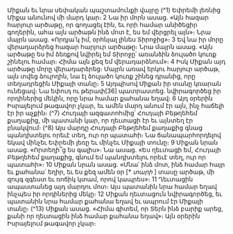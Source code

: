 
Միքան եւ նրա սեփական պաշտամունքի վայրը
(^1) Եփրեմի լեռնից Միքա անունով մի մարդ կար։ 2 Նա իր մորն ասաց. «Այն հազար հարյուր արծաթը, որ գողացել էին,
եւ որի համար անիծեցիր գողերին, ահա այն արծաթն ինձ մոտ է, ես եմ վերցրել այն»։ Նրա մայրն ասաց. «Որդյա՛կ իմ,
օրհնյալ լինես Տիրոջից»։ 3 Եվ նա իր մորը վերադարձրեց հազար հարյուր արծաթը։ Նրա մայրն ասաց. «Այն արծաթը ես
իմ ձեռքով նվիրել եմ Տիրոջը՝ առանձին ձուլածո կուռք շինելու համար։ Հիմա այն քեզ եմ վերադարձնում»։ 4 Իսկ Միքան
այդ արծաթը մորը վերադարձրեց։ Մայրն առավ երկու հարյուր արծաթ, այն տվեց ձուլողին, նա էլ ձուլածո կուռք շինեց
դրանից, որը տեղադրեցին Միքայի տանը։ 5 Այդպիսով Միքան իր տանը կռարան ունեցավ։ Նա եփուդ ու թերափ[36]
պատրաստեց. նվիրագործեց իր որդիներից մեկին, որը նրա համար քահանա եղավ։ 6 Այդ օրերին Իսրայելում թագավոր
չկար, եւ ամեն մարդ անում էր այն, ինչ հաճելի էր իր աչքին։
(^7) Հուդայի ազգատոհմից՝ Հուդայի Բեթղեհեմ քաղաքից, մի պատանի կար, որ ղեւտացի էր եւ այնտեղ էր բնակվում։
(^8) Այս մարդը Հուդայի Բեթղեհեմ քաղաքից գնաց պանդխտելու որեւէ տեղ, ուր որ պատահի։ Նա ճանապարհորդելով
եկավ մինչեւ Եփրեմի լեռը եւ մինչեւ Միքայի տունը։ 9 Միքան նրան ասաց. «Որտեղի՞ց ես գալիս»։ Նա ասաց. «Ես ղեւտացի
եմ, Հուդայի Բեթղեհեմ քաղաքից, գնում եմ պանդխտելու որեւէ տեղ, ուր որ պատահի»։ 10 Միքան նրան ասաց. «Մնա՛
ինձ մոտ, ինձ համար հայր եւ քահանա՛ եղիր, եւ ես քեզ ամեն օր [* _տարի_ ] տասը արծաթ, մի զույգ զգեստ եւ ռոճիկ կտամ,
որով կապրես»։ 11 Ղեւտացին ապաստանեց այդ մարդու մոտ։ Այս պատանին նրա համար եղավ ինչպես իր որդիներից
մեկը։ 12 Միքան ղեւտացուն նվիրագործեց, եւ պատանին նրա համար քահանա եղավ եւ ապրում էր Միքայի տանը։
(^13) Միքան ասաց. «Հիմա գիտեմ, որ Տերն ինձ բարիք արեց, քանի որ ղեւտացին ինձ համար քահանա եղավ»։ Այն օրերին
Իսրայելում թագավոր չկար։

